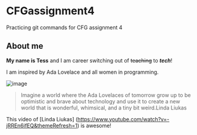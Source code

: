 # CFGassignment4
Practicing git commands for CFG assignment 4

## About me
**My name is Tess**
and I am career switching out of ~~teaching~~ to ***tech***!

I am inspired by Ada Lovelace and all women in programming.

![image](https://github.com/tessconnell14/CFGassignment4/assets/152419320/2246fdeb-3755-4975-8604-fd4c9fb54a43)

> Imagine a world where the Ada Lovelaces of tomorrow grow up to be optimistic and brave about technology and use it to create a new world that is wonderful, whimsical, and a tiny bit weird.Linda Liukas

This video of [Linda Liukas] (https://www.youtube.com/watch?v=-jRREn6ifEQ&themeRefresh=1) is awesome!
